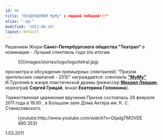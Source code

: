 ```yaml
---
id: 98
title: "ПОЗДРАВЛЯЕМ МуМу" с первой победой!!!"
alias: "-qq-"
modified: "2012-06-24"
layout: default
---
```


Решением Жюри **Санкт-Петербургского общества "Театрал"** в номинации - _Лучший спектакль года_ (по итогам

<figure>
![](/images/stories/logo/logo/tetral.jpg)
</figure>

просмотра и обсуждения премьерных спектаклей) "Призом зрительских симпатий - 2010" награждается: спектакль **["МуМу"](46-mumu.html)** И.Тургенев в жанре пластической драмы (режиссер [**Михаил Левшин**](153-mihail-levshin.html), хореограф **Сергей Грицай**, вокал **Екатерина Головкина**).

Торжественная церемония вручения Призов состоялась 28 февраля 2011 года в 19.00 , в Большом зале Дома Актера им. К. С. Станиславского.

<figure>{youtube:http://www.youtube.com/watch?v=GtpdgTMOVDE 480 353}</figure>

1.03.2011

